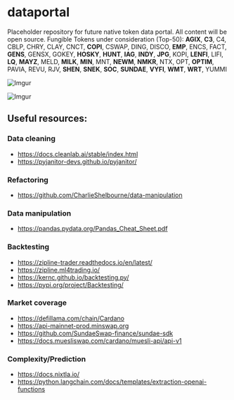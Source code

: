 # dataportal
Placeholder repository for future native token data portal. All content will be open source.
Fungible Tokens under consideration (Top-50): **AGIX**, **C3**, C4, CBLP, CHRY, CLAY, CNCT, **COPI**, CSWAP, DING, DISCO, **EMP**, ENCS, FACT, **GENS**, GENSX, GOKEY, **HOSKY**, **HUNT**, **IAG**, **INDY**, **JPG**, KOPI, **LENFI**, LIFI, **LQ**, **MAYZ**, MELD, **MILK**, **MIN**, MNT, **NEWM**, **NMKR**, NTX, OPT, **OPTIM**, PAVIA, REVU, RJV, **SHEN**, **SNEK**, **SOC**, **SUNDAE**, **VYFI**, **WMT**, **WRT**, YUMMI

![Imgur](https://i.imgur.com/RWohrGX.jpg)

![Imgur](https://imgur.com/a/kIC2LxU)

## Useful resources:
### Data cleaning
* https://docs.cleanlab.ai/stable/index.html
* https://pyjanitor-devs.github.io/pyjanitor/ 
### Refactoring
* https://github.com/CharlieShelbourne/data-manipulation
### Data manipulation
* https://pandas.pydata.org/Pandas_Cheat_Sheet.pdf
### Backtesting
* https://zipline-trader.readthedocs.io/en/latest/
* https://zipline.ml4trading.io/
* https://kernc.github.io/backtesting.py/
* https://pypi.org/project/Backtesting/
### Market coverage
* https://defillama.com/chain/Cardano
* https://api-mainnet-prod.minswap.org
* https://github.com/SundaeSwap-finance/sundae-sdk
* https://docs.muesliswap.com/cardano/muesli-api/api-v1
### Complexity/Prediction
* https://docs.nixtla.io/
* https://python.langchain.com/docs/templates/extraction-openai-functions
